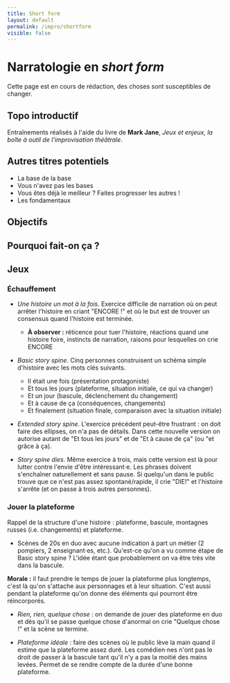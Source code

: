 ```yaml
---
title: Short form
layout: default
permalink: /impro/shortform
visible: false
---
```


Narratologie en *short form*
============================

Cette page est en cours de rédaction, des choses sont susceptibles de
changer.

Topo introductif
----------------

Entraînements réalisés à l'aide du livre de **Mark Jane**, *Jeux et enjeux, la
boîte à outil de l'improvisation théâtrale*.

Autres titres potentiels
------------------------

- La base de la base
- Vous n'avez pas les bases
- Vous êtes déjà le meilleur ? Faites progresser les autres !
- Les fondamentaux

Objectifs
---------

Pourquoi fait-on ça ?
---------------------

Jeux
----

### Échauffement 

+ *Une histoire un mot à la fois*. Exercice difficile de narration où on peut
  arrêter l'histoire en criant "ENCORE !" et où le but est de trouver un
  consensus quand l'histoire est terminée.
  + **À observer :** réticence pour tuer l'histoire, réactions quand une
    histoire foire, instincts de narration, raisons pour lesquelles on crie
    ENCORE

+ *Basic story spine*. Cinq personnes construisent un schéma simple d'histoire
  avec les mots clés suivants.
  + Il était une fois (présentation protagoniste)
  + Et tous les jours (plateforme, situation initiale, ce qui va changer)
  + Et un jour (bascule, déclenchement du changement)
  + Et à cause de ça (conséquences, changements)
  + Et finalement (situation finale, comparaison avec la situation initiale)

+ *Extended story spine*. L'exercice précédent peut-être frustrant : on doit
  faire des ellipses, on n'a pas de détails. Dans cette nouvelle version on
  autorise autant de "Et tous les jours" et de "Et à cause de ça" (ou "et grâce
  à ça).

+ *Story spine dies*. Même exercice à trois, mais cette version est là pour
  lutter contre l'envie d'être intéressant⋅e. Les phrases doivent s'enchaîner
  naturellement et sans pause. Si quelqu'un dans le public trouve que ce n'est
  pas assez spontané/rapide, il crie "DIE!" et l'histoire s'arrête (et on passe
  à trois autres personnes).

### Jouer la plateforme

Rappel de la structure d'une histoire : plateforme, bascule, montagnes russes
(i.e. changements) et plateforme.

+ Scènes de 20s en duo avec aucune indication à part un métier (2 pompiers,
  2 enseignant⋅es, etc.). Qu'est-ce qu'on a vu comme étape de Basic story spine ?
  L'idée étant que probablement on va être très vite dans la bascule.

**Morale :** il faut prendre le temps de jouer la plateforme plus longtemps,
c'est là qu'on s'attache aux personnages et à leur situation. C'est aussi
pendant la plateforme qu'on donne des éléments qui pourront être réincorporés.

+ *Rien, rien, quelque chose* : on demande de jouer des plateforme en duo et dès
  qu'il se passe quelque chose d'anormal on crie "Quelque chose !" et la scène
  se termine.

+ *Plateforme idéale :* faire des scènes où le public lève la main quand il
  estime que la plateforme assez duré. Les comédien⋅nes n'ont pas le droit de
  passer à la bascule tant qu'il n'y a pas la moitié des mains levées. Permet de
  se rendre compte de la durée d'une bonne plateforme.
